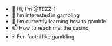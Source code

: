 - 👋 Hi, I’m @TEZZ-1
- 👀 I’m interested in gambling
- 🌱 I’m currently learning how to gamble
- 📫 How to reach me: the casino
- ⚡ Fun fact: i like gambling

<!---
TEZZ-1/TEZZ-1 is a ✨ special ✨ repository because its `README.md` (this file) appears on your GitHub profile.
You can click the Preview link to take a look at your changes.
--->
